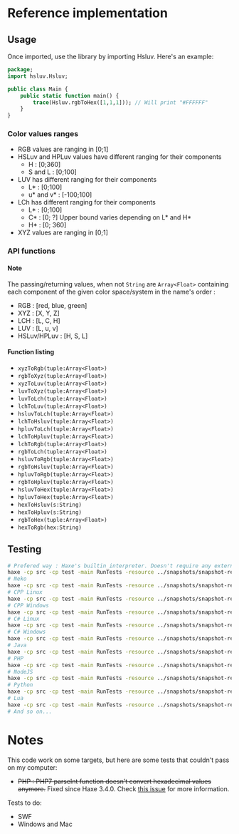 # Reference implementation

## Usage
Once imported, use the library by importing Hsluv. Here's an example:

```haxe
package;
import hsluv.Hsluv;

public class Main {
    public static function main() {
        trace(Hsluv.rgbToHex([1,1,1])); // Will print "#FFFFFF"
    }
}
```

### Color values ranges
- RGB values are ranging in [0;1]
- HSLuv and HPLuv values have different ranging for their components
    - H : [0;360]
    - S and L : [0;100]
- LUV has different ranging for their components
    - L* : [0;100]
    - u* and v* : [-100;100]
- LCh has different ranging for their components
    - L* : [0;100]
    - C* : [0; ?] Upper bound varies depending on L* and H*
    - H* : [0; 360]
- XYZ values are ranging in [0;1]

### API functions

#### Note
The passing/returning values, when not `String` are `Array<Float>` containing each component of the given color space/system in the name's order :
- RGB : [red, blue, green]
- XYZ : [X, Y, Z]
- LCH : [L, C, H]
- LUV : [L, u, v]
- HSLuv/HPLuv : [H, S, L]

#### Function listing
- `xyzToRgb(tuple:Array<Float>)`
- `rgbToXyz(tuple:Array<Float>)`
- `xyzToLuv(tuple:Array<Float>)`
- `luvToXyz(tuple:Array<Float>)`
- `luvToLch(tuple:Array<Float>)`
- `lchToLuv(tuple:Array<Float>)`
- `hsluvToLch(tuple:Array<Float>)`
- `lchToHsluv(tuple:Array<Float>)`
- `hpluvToLch(tuple:Array<Float>)`
- `lchToHpluv(tuple:Array<Float>)`
- `lchToRgb(tuple:Array<Float>)`
- `rgbToLch(tuple:Array<Float>)`
- `hsluvToRgb(tuple:Array<Float>)`
- `rgbToHsluv(tuple:Array<Float>)`
- `hpluvToRgb(tuple:Array<Float>)`
- `rgbToHpluv(tuple:Array<Float>)`
- `hsluvToHex(tuple:Array<Float>)`
- `hpluvToHex(tuple:Array<Float>)`
- `hexToHsluv(s:String)`
- `hexToHpluv(s:String)`
- `rgbToHex(tuple:Array<Float>)`
- `hexToRgb(hex:String)`

## Testing

```sh
# Prefered way : Haxe's builtin interpreter. Doesn't require any external libs to execute the tests.
haxe -cp src -cp test -main RunTests -resource ../snapshots/snapshot-rev4.json@snapshot-rev4 --interp
# Neko
haxe -cp src -cp test -main RunTests -resource ../snapshots/snapshot-rev4.json@snapshot-rev4 -x bin/neko/RunTests.n
# CPP Linux
haxe -cp src -cp test -main RunTests -resource ../snapshots/snapshot-rev4.json@snapshot-rev4 -cpp bin/cpp -cmd bin/cpp/RunTests
# CPP Windows
haxe -cp src -cp test -main RunTests -resource ../snapshots/snapshot-rev4.json@snapshot-rev4 -cpp bin/cpp -cmd bin/cpp/RunTests.exe
# C# Linux
haxe -cp src -cp test -main RunTests -resource ../snapshots/snapshot-rev4.json@snapshot-rev4 -cs bin/cs -cmd "mono bin/cs/bin/RunTests.exe"
# C# Windows
haxe -cp src -cp test -main RunTests -resource ../snapshots/snapshot-rev4.json@snapshot-rev4 -cs bin/cs -cmd bin/cs/RunTests.exe
# Java
haxe -cp src -cp test -main RunTests -resource ../snapshots/snapshot-rev4.json@snapshot-rev4 -java bin/java -cmd "java -jar bin/java/RunTests.jar"
# PHP
haxe -cp src -cp test -main RunTests -resource ../snapshots/snapshot-rev4.json@snapshot-rev4 -php bin/php -cmd "php bin/php/index.php"
# NodeJS
haxe -cp src -cp test -main RunTests -resource ../snapshots/snapshot-rev4.json@snapshot-rev4 -js bin/js/RunTests.js -cmd "node bin/js/RunTests.js"
# Python
haxe -cp src -cp test -main RunTests -resource ../snapshots/snapshot-rev4.json@snapshot-rev4 -python bin/python/RunTests.py -cmd "python bin/python/RunTests.py"
# Lua
haxe -cp src -cp test -main RunTests -resource ../snapshots/snapshot-rev4.json@snapshot-rev4 -lua bin/lua/RunTests.lua -cmd "lua bin/lua/RunTests.lua"
# And so on...
```

# Notes

This code work on some targets, but here are some tests that couldn't pass on my computer:
- ~~PHP : PHP7 parseInt function doesn't convert hexadecimal values anymore.~~ Fixed since Haxe 3.4.0. Check [this issue](https://github.com/HaxeFoundation/haxe/issues/5521) for more information.

Tests to do:
- SWF
- Windows and Mac
